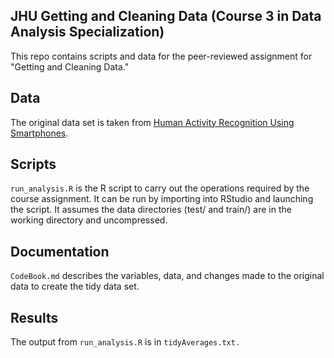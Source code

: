 ## JHU Getting and Cleaning Data (Course 3 in Data Analysis Specialization)

This repo contains scripts and data for the peer-reviewed assignment for "Getting and Cleaning Data." 

## Data
The original data set is taken from [Human Activity Recognition Using Smartphones](http://archive.ics.uci.edu/ml/datasets/Human+Activity+Recognition+Using+Smartphones).

## Scripts
`run_analysis.R` is the R script to carry out the operations required by the course assignment. It can be run by importing into RStudio and launching the script. It assumes the data directories (test/ and train/) are in the working directory and uncompressed. 

## Documentation
`CodeBook.md` describes the variables, data, and changes made to the original data to create the tidy data set. 

## Results
The output from `run_analysis.R` is in `tidyAverages.txt.`

